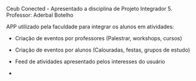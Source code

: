 Ceub Conected - Apresentado a disciplina de Projeto Integrador 5.
Professor: Aderbal Botelho


APP utilizado pela faculdade para integrar os alunos em atividades:

 - Criação de eventos por professores (Palestrar, workshops, cursos)

 - Criação de eventos por alunos (Calouradas, festas, grupos de estudo)

 - Feed de atividades apresentado pelos interesses do usuário

 - 

